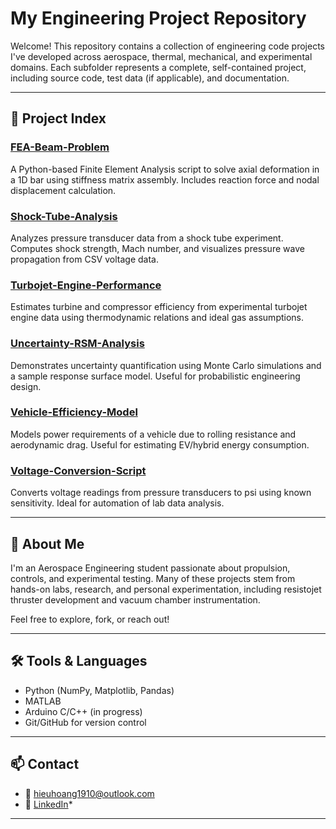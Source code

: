 # My Engineering Project Repository

Welcome! This repository contains a collection of engineering code projects I've developed across aerospace, thermal, mechanical, and experimental domains. Each subfolder represents a complete, self-contained project, including source code, test data (if applicable), and documentation.

---

## 📁 Project Index

###  [FEA-Beam-Problem](FEA-Beam-Problem/)
A Python-based Finite Element Analysis script to solve axial deformation in a 1D bar using stiffness matrix assembly. Includes reaction force and nodal displacement calculation.

###  [Shock-Tube-Analysis](Shock-Tube-Analysis/)
Analyzes pressure transducer data from a shock tube experiment. Computes shock strength, Mach number, and visualizes pressure wave propagation from CSV voltage data.

###  [Turbojet-Engine-Performance](Turbojet-Engine-Performance/)
Estimates turbine and compressor efficiency from experimental turbojet engine data using thermodynamic relations and ideal gas assumptions.

###  [Uncertainty-RSM-Analysis](Uncertainty-RSM-Analysis/)
Demonstrates uncertainty quantification using Monte Carlo simulations and a sample response surface model. Useful for probabilistic engineering design.

###  [Vehicle-Efficiency-Model](Vehicle-Efficiency-Model/)
Models power requirements of a vehicle due to rolling resistance and aerodynamic drag. Useful for estimating EV/hybrid energy consumption.

###  [Voltage-Conversion-Script](Voltage-Conversion-Script/)
Converts voltage readings from pressure transducers to psi using known sensitivity. Ideal for automation of lab data analysis.

---

## 🚀 About Me

I'm an Aerospace Engineering student passionate about propulsion, controls, and experimental testing. Many of these projects stem from hands-on labs, research, and personal experimentation, including resistojet thruster development and vacuum chamber instrumentation.

Feel free to explore, fork, or reach out!

---

## 🛠️ Tools & Languages
- Python (NumPy, Matplotlib, Pandas)
- MATLAB
- Arduino C/C++ (in progress)
- Git/GitHub for version control

---

## 📫 Contact
- 📧 hieuhoang1910@outlook.com  
- 🔗 [LinkedIn](https://www.linkedin.com/in/hieu-hoang-8b195224a/)*

---


